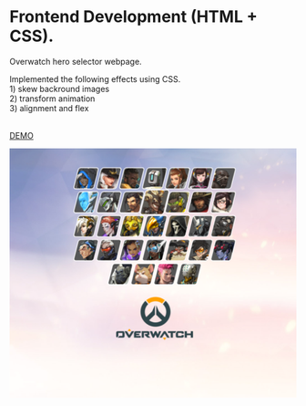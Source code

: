 # Frontend Development (HTML + CSS).
<p> Overwatch hero selector webpage. </p>
<p> Implemented the following effects using CSS. <br>
 1) skew backround images <br>
 2) transform animation <br>
 3) alignment and flex <br> <br>
 </p>

[DEMO](https://monumental-pastelito-79d239.netlify.app/)

![screenshot](https://github.com/kyungsun-lee-work/CSS_overwatch_hero_select_effect/blob/main/screenshot.png)
